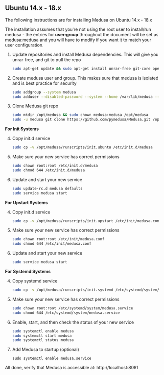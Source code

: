 ## Ubuntu 14.x - 18.x
The following instructions are for installing Medusa on Ubuntu 14.x - 18.x

The installation assumes that you're not using the root user to install/run medusa - the entries for **user:group** throughout the document will be set as medusa:medusa and you will have to modify if you want it to match your user configuration.

1. Update repositories and install Medusa dependencies.
    This will give you unrar-free, and git to pull the repo
 
   ```bash
   sudo apt-get update && sudo apt-get install unrar-free git-core openssl libssl-dev python2.7 ffmpeg mediainfo
   ```

2. Create medusa user and group.
    This makes sure that medusa is isolated and is best practice for security
   
    ```bash
    sudo addgroup --system medusa
    sudo adduser --disabled-password --system --home /var/lib/medusa --gecos "Medusa" --ingroup medusa medusa
    ```
   
3. Clone Medusa git repo
 
    ```bash
    sudo mkdir /opt/medusa && sudo chown medusa:medusa /opt/medusa
    sudo -u medusa git clone https://github.com/pymedusa/Medusa.git /opt/medusa
    ```

**For Init Systems**
	
4. Copy init.d service
 
    ```bash
    sudo cp -v /opt/medusa/runscripts/init.ubuntu /etc/init.d/medusa
    ```
 
5. Make sure your new service has correct permissions
 
    ```bash
    sudo chown root:root /etc/init.d/medusa
    sudo chmod 644 /etc/init.d/medusa
    ```
 
6. Update and start your new service
   
    ```bash
    sudo update-rc.d medusa defaults
	sudo service medusa start
    ```
	
**For Upstart Systems**

4. Copy init.d service
    ```bash
    sudo cp -v /opt/medusa/runscripts/init.upstart /etc/init/medusa.conf
    ```

5. Make sure your new service has correct permissions
    ```bash
    sudo chown root:root /etc/init/medusa.conf
    sudo chmod 644 /etc/init/medusa.conf
    ```

6. Update and start your new service
    ```bash
    sudo service medusa start
    ```

**For Systemd Systems**

4. Copy systemd service
    ```bash
    sudo cp -v /opt/medusa/runscripts/init.systemd /etc/systemd/system/medusa.service
    ```
 
5. Make sure your new service has correct permissions
    ```bash
    sudo chown root:root /etc/systemd/system/medusa.service
    sudo chmod 644 /etc/systemd/system/medusa.service
    ```
 
6. Enable, start, and then check the status of your new service
    ```bash
    sudo systemctl enable medusa
    sudo systemctl start medusa
    sudo systemctl status medusa
    ```

7. Add Medusa to startup (optional)
    ```
    sudo systemctl enable medusa.service
    ```

All done, verify that Medusa is accessible at: http://localhost:8081
